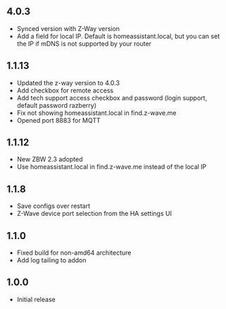 ## 4.0.3

- Synced version with Z-Way version
- Add a field for local IP. Default is homeassistant.local, but you can set the IP if mDNS is not supported by your router

## 1.1.13

- Updated the z-way version to 4.0.3 
- Add checkbox for remote access
- Add tech support access checkbox and password (login support, default password razberry)
- Fix not showing homeassistant.local in find.z-wave.me
- Opened port 8883 for MQTT


## 1.1.12

- New ZBW 2.3 adopted
- Use homeassistant.local in find.z-wave.me instead of the local IP

## 1.1.8

- Save configs over restart
- Z-Wave device port selection from the HA settings UI

## 1.1.0

- Fixed build for non-amd64 architecture
- Add log tailing to addon

## 1.0.0

- Initial release
